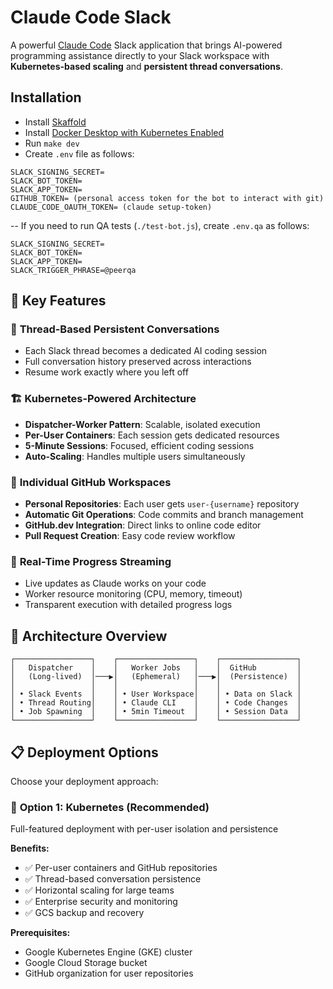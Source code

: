 # Claude Code Slack

A powerful [Claude Code](https://claude.ai/code) Slack application that brings AI-powered programming assistance directly to your Slack workspace with **Kubernetes-based scaling** and **persistent thread conversations**.

## Installation

- Install [Skaffold](https://skaffold.dev/)
- Install [Docker Desktop with Kubernetes Enabled](https://docs.docker.com/desktop/)
- Run `make dev`
- Create `.env` file as follows:

```
SLACK_SIGNING_SECRET=
SLACK_BOT_TOKEN=
SLACK_APP_TOKEN=
GITHUB_TOKEN= (personal access token for the bot to interact with git)
CLAUDE_CODE_OAUTH_TOKEN= (claude setup-token)
```

-- If you need to run QA tests (`./test-bot.js`), create `.env.qa` as follows:

```
SLACK_SIGNING_SECRET=
SLACK_BOT_TOKEN=
SLACK_APP_TOKEN=
SLACK_TRIGGER_PHRASE=@peerqa
```


## 🎯 Key Features

### 💬 **Thread-Based Persistent Conversations**
- Each Slack thread becomes a dedicated AI coding session
- Full conversation history preserved across interactions
- Resume work exactly where you left off

### 🏗️ **Kubernetes-Powered Architecture**
- **Dispatcher-Worker Pattern**: Scalable, isolated execution
- **Per-User Containers**: Each session gets dedicated resources
- **5-Minute Sessions**: Focused, efficient coding sessions
- **Auto-Scaling**: Handles multiple users simultaneously

### 👤 **Individual GitHub Workspaces**  
- **Personal Repositories**: Each user gets `user-{username}` repository
- **Automatic Git Operations**: Code commits and branch management
- **GitHub.dev Integration**: Direct links to online code editor
- **Pull Request Creation**: Easy code review workflow

### 🔄 **Real-Time Progress Streaming**
- Live updates as Claude works on your code
- Worker resource monitoring (CPU, memory, timeout)
- Transparent execution with detailed progress logs

## 🚀 Architecture Overview

```
┌─────────────────┐    ┌─────────────────┐    ┌─────────────────┐
│   Dispatcher    │    │   Worker Jobs   │    │  GitHub         │
│   (Long-lived)  │───▶│   (Ephemeral)   │───▶│  (Persistence)  │
│                 │    │                 │    │                 │
│ • Slack Events  │    │ • User Workspace│    │ • Data on Slack │
│ • Thread Routing│    │ • Claude CLI    │    │ • Code Changes  │
│ • Job Spawning  │    │ • 5min Timeout  │    │ • Session Data  │
└─────────────────┘    └─────────────────┘    └─────────────────┘
```

## 📋 Deployment Options

Choose your deployment approach:

### 🎯 **Option 1: Kubernetes (Recommended)**
Full-featured deployment with per-user isolation and persistence

**Benefits:**
- ✅ Per-user containers and GitHub repositories  
- ✅ Thread-based conversation persistence
- ✅ Horizontal scaling for large teams
- ✅ Enterprise security and monitoring
- ✅ GCS backup and recovery

**Prerequisites:**
- Google Kubernetes Engine (GKE) cluster
- Google Cloud Storage bucket
- GitHub organization for user repositories